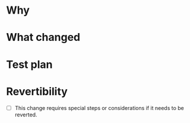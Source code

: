 # Why

# What changed

# Test plan

# Revertibility

- [ ] This change requires special steps or considerations if it needs to be reverted. 
